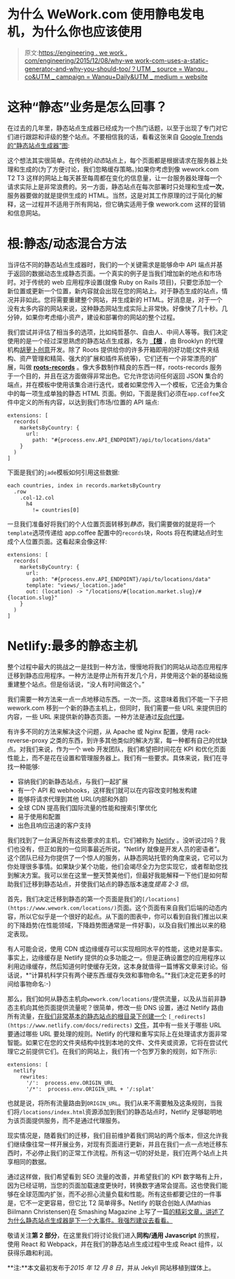 # 为什么 WeWork.com 使用静电发电机，为什么你也应该使用

> 原文:[https://engineering . we work . com/engineering/2015/12/08/why-we work-com-uses-a-static-generator-and-why-you-should-too/？UTM _ source = Wanqu . co&UTM _ campaign = Wanqu+Daily&UTM _ medium = website](https://engineering.wework.com/engineering/2015/12/08/why-wework-com-uses-a-static-generator-and-why-you-should-too/?utm_source=wanqu.co&utm_campaign=Wanqu+Daily&utm_medium=website)

# 这种“静态”业务是怎么回事？

在过去的几年里，静态站点生成器已经成为一个热门话题，以至于出现了专门对它们进行跟踪和评级的整个站点。不要相信我的话，看看这张来自 [Google Trends 的“静态站点生成器”图](https://www.google.com/trends/explore#q=static%20site%20generator):



这个想法其实很简单。在传统的*动态*站点上，每个页面都是根据请求在服务器上处理和生成的(为了方便讨论，我们忽略缓存策略。)如果你考虑到像 wework.com T2 T3 这样的网站上每天甚至每周都在变化的信息量，让一台服务器处理每一个请求实际上是非常浪费的。另一方面，静态站点在每次部署时只处理和生成**一次**，服务器要做的就是提供生成的 HTML。当然，这是对其工作原理的过于简化的解释，这一过程并不适用于所有网站，但它确实适用于像 wework.com 这样的营销和信息网站。

# 根:静态/动态混合方法

当评估不同的静态站点生成器时，我们的一个关键需求是能够命中 API 端点并基于返回的数据动态生成静态页面。一个真实的例子是当我们增加新的地点和市场时。对于传统的 web 应用程序设置(就像 Ruby on Rails 项目)，只要您添加一个新位置或更新一个位置，新内容就会出现在您的网站上。对于静态生成的站点，情况并非如此。您将需要重建整个网站，并生成新的 HTML。好消息是，对于一个没有太多内容的网站来说，这种静态网站生成实际上非常快。好像快了几十秒。几分钟，如果你考虑缩小资产，建设和部署你的网站的整个过程。

我们尝试并评估了相当多的选项，比如纯哲基尔、自由人、中间人等等。我们决定使用的是一个经过深思熟虑的静态站点生成器，名为 [**【根**](http://roots.cx/) ，由 Brooklyn 的代理机构[胡萝卜创意](https://carrot.is/)开发。除了 Roots 提供给你的许多开箱即用的好功能(文件夹结构、资产管理和精简、强大的扩展和插件系统等)，它们还有一个非常漂亮的扩展，叫做 [**roots-records**](https://github.com/carrot/roots-records) 。像大多数制作精良的东西一样，roots-records 服务于一个目的，并且在这方面做得非常出色。它允许您访问任何返回 JSON 集合的端点，并在模板中使用该集合进行迭代，或者如果您传入一个模板，它还会为集合中的每一项生成单独的静态 HTML 页面。例如，下面是我们必须在`app.coffee`文件中定义的所有内容，以达到我们市场/位置的 API 端点:

```
extensions: [
  records(
    marketsByCountry: {
      url:
        path: "#{process.env.API_ENDPOINT}/api/to/locations/data"
    }
  )
]
```

下面是我们的`jade`模板如何引用这些数据:

```
each countries, index in records.marketsByCountry
  .row
    .col-12.col
      h4
        != countries[0]
```

一旦我们准备好将我们的个人位置页面转移到*静态*，我们需要做的就是将一个`template`选项传递给 app.coffee 配置中的`records`块，Roots 将在构建站点时生成个人位置页面。这看起来会像这样:

```
extensions: [
  records(
    marketsByCountry: {
      url:
        path: "#{process.env.API_ENDPOINT}/api/to/locations/data"
      template: "views/_location.jade"
      out: (location) -> "/locations/#{location.market.slug}/#{location.slug}"
    }
  )
]
```

# Netlify:最多的静态主机

整个过程中最大的挑战之一是找到一种方法，慢慢地将我们的网站从动态应用程序迁移到静态应用程序。一种方法是停止所有开发几个月，并使用这个新的基础设施重建整个站点。但是俗话说，“没人有时间做这个。”

我们需要一种方法来一点一点地移动东西。一次一页。这意味着我们不能一下子把 wework.com 移到一个新的静态主机上，但同时，我们需要一些 URL 来提供旧的内容，一些 URL 来提供新的静态页面。一种方法是通过[反向代理](https://en.wikipedia.org/wiki/Reverse_proxy)。

有许多不同的方法来解决这个问题，从 Apache 或 Nginx 配置，使用 rack-reverse-proxy 之类的东西，到许多其他类似的解决方案，每一种都有自己的优缺点。对我们来说，作为一个 web 开发团队，我们希望把时间花在 KPI 和优化页面性能上，而不是花在设置和管理服务器上。我们有一些要求。具体来说，我们在寻找一种能够:

*   容纳我们的新静态站点，与我们一起扩展
*   有一个 API 和 webhooks，这样我们就可以在内容改变时触发构建
*   能够将请求代理到其他 URL(内部和外部)
*   全球 CDN 提高我们国际流量的性能和搜索引擎优化
*   易于使用和配置
*   出色且响应迅速的客户支持

我们找到了一台满足所有这些要求的主机，它们被称为 [Netlify](https://www.netlify.com/) 。没听说过吗？我们也没有，但正如我的一位同事最近所说，“Netlify 就像是开发人员的密语者”。这个团队已经为你提供了一个惊人的服务，从静态网站托管的角度来说，它可以为你处理很多事情。如果缺少某个功能，他们会竭尽全力为您实现它，或者帮助您找到解决方案。我可以坐在这里一整天赞美他们，但最好我能解释一下他们是如何帮助我们迁移到静态站点，并使我们站点的静态版本速度*提高 2-3 倍*。

首先，我们决定迁移到静态的第一个页面是我们的`[/locations](https://www.wework.com/locations/)`页面。这个页面有来自我们后端的动态内容，所以它似乎是一个很好的起点。从下面的图表中，你可以看到自我们推出以来的下降趋势(在性能领域，下降趋势图通常是一件好事)，以及自我们推出以来的稳定表现。



有人可能会说，使用 CDN 或边缘缓存可以实现相同水平的性能，这绝对是事实。事实上，边缘缓存是 Netlify 提供的众多功能之一。但是正确设置您的应用程序以利用边缘缓存，然后知道何时使缓存无效，这本身就值得一篇博客文章来讨论。俗话说，*“计算机科学只有两个硬东西:缓存失效和事物命名。”*我们决定花更多的时间给事物命名:-)

那么，我们如何从静态主机向`wework.com/locations/`提供流量，以及从当前非静态主机向其他页面提供流量呢？很简单，修改一些 DNS 设置，通过 Netlify 路由所有流量，[在我们非常基本的静态站点的根目录下创建一个](https://www.netlify.com/docs/redirects) `[_redirects](https://www.netlify.com/docs/redirects)` [文件](https://www.netlify.com/docs/redirects)，其中有一些关于哪些 URL 要通过哪些 URL 要处理的规则。Netlify 的代理和重写实际上在处理请求方面非常智能。如果它在您的文件夹结构中找到本地的文件、文件夹或资源，它将在尝试代理它之前提供它们。在我们的网站上，我们有一个包罗万象的规则，如下所示:

```
extensions: [
  netlify
    rewrites:
      '/':  process.env.ORIGIN_URL
      '/*':  process.env.ORIGIN_URL + '/:splat'
```

也就是说，将所有流量路由到`ORIGIN_URL`。我们从来不需要触及这条规则，当我们将`/locations/index.html`资源添加到我们的静态站点时，Netlify 足够聪明地为该页面提供服务，而不是通过代理服务。

现实情况是，随着我们的迁移，我们目前维护着我们网站的两个版本，但这允许我们继续像往常一样开展业务，对现有页面进行更新，并且在我们一点一点地迁移东西时，不必停止我们的正常工作流程。所有这一切的好处是，我们在两个站点上共享相同的数据。

通过这样做，我们希望看到 SEO 流量的改善，并希望我们的 KPI 数字略有上升，因为已经证明，当您的页面加载速度更快时，转换数字通常会提高。这也使我们能够在全球范围内扩张，而不必担心流量负载和性能。所有这些都要记住的一件事是，它不一定更容易，但它比 T2 简单得多。Netlify 的联合创始人(Mathias Biilmann Christensen)在 Smashing Magazine 上写了一篇[的精彩文章，讲述了为什么静态站点生成器是下一个大事件。我强烈建议去看看。](http://www.smashingmagazine.com/2015/11/modern-static-website-generators-next-big-thing/)

敬请关注**第 2 部分**，在这里我们将讨论我们进入**同构/通用 Javascript** 的旅程，使用 React 和 Webpack，并在我们的静态站点生成过程中生成 React 组件，以获得乐趣和利润。

**注:**本文最初发布于*2015 年 12 月 8 日*，并从 Jekyll 网站移植到媒体上。



